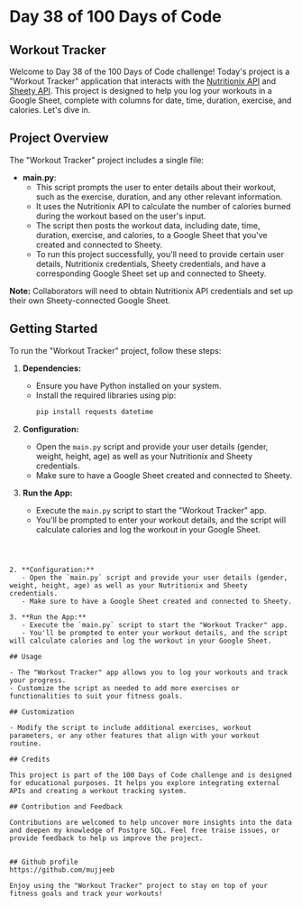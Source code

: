 # Day 38 of 100 Days of Code

## Workout Tracker

Welcome to Day 38 of the 100 Days of Code challenge! Today's project is a "Workout Tracker" application that interacts with the [Nutritionix API](https://trackapi.nutritionix.com/v2/natural/exercise) and [Sheety API](https://sheety.co/). This project is designed to help you log your workouts in a Google Sheet, complete with columns for date, time, duration, exercise, and calories. Let's dive in.

## Project Overview

The "Workout Tracker" project includes a single file:

- **main.py**:
  - This script prompts the user to enter details about their workout, such as the exercise, duration, and any other relevant information.
  - It uses the Nutritionix API to calculate the number of calories burned during the workout based on the user's input.
  - The script then posts the workout data, including date, time, duration, exercise, and calories, to a Google Sheet that you've created and connected to Sheety.
  - To run this project successfully, you'll need to provide certain user details, Nutritionix credentials, Sheety credentials, and have a corresponding Google Sheet set up and connected to Sheety.

**Note:** Collaborators will need to obtain Nutritionix API credentials and set up their own Sheety-connected Google Sheet.


## Getting Started

To run the "Workout Tracker" project, follow these steps:

1. **Dependencies:**
   - Ensure you have Python installed on your system.
   - Install the required libraries using pip:
     ```bash
     pip install requests datetime
     ```

2. **Configuration:**
   - Open the `main.py` script and provide your user details (gender, weight, height, age) as well as your Nutritionix and Sheety credentials.
   - Make sure to have a Google Sheet created and connected to Sheety.

3. **Run the App:**
   - Execute the `main.py` script to start the "Workout Tracker" app.
   - You'll be prompted to enter your workout details, and the script will calculate calories and log the workout in your Google Sheet.
```



2. **Configuration:**
   - Open the `main.py` script and provide your user details (gender, weight, height, age) as well as your Nutritionix and Sheety credentials.
   - Make sure to have a Google Sheet created and connected to Sheety.

3. **Run the App:**
   - Execute the `main.py` script to start the "Workout Tracker" app.
   - You'll be prompted to enter your workout details, and the script will calculate calories and log the workout in your Google Sheet.

## Usage

- The "Workout Tracker" app allows you to log your workouts and track your progress.
- Customize the script as needed to add more exercises or functionalities to suit your fitness goals.

## Customization

- Modify the script to include additional exercises, workout parameters, or any other features that align with your workout routine.

## Credits

This project is part of the 100 Days of Code challenge and is designed for educational purposes. It helps you explore integrating external APIs and creating a workout tracking system.

## Contribution and Feedback

Contributions are welcomed to help uncover more insights into the data and deepen my knowledge of Postgre SQL. Feel free traise issues, or provide feedback to help us improve the project.


## Github profile
https://github.com/mujjeeb

Enjoy using the "Workout Tracker" project to stay on top of your fitness goals and track your workouts!